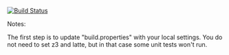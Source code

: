 [![Build Status](https://travis-ci.org/Liso66/green.svg?branch=master)](https://travis-ci.org/Liso66/green?branch=master)

Notes:

The first step is to update "build.properties" with your local
settings.  You do not need to set z3 and latte, but in that case
some unit tests won't run.
   

